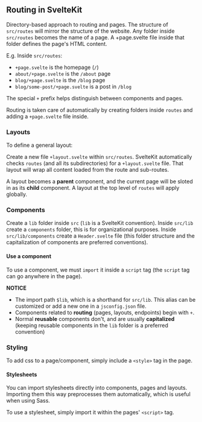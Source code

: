## Routing in SvelteKit

Directory-based approach to routing and pages. The structure of `src/routes` will mirror the structure of the website.
Any folder inside `src/routes` becomes the name of a page. A +page.svelte file inside that folder defines the page's HTML content.

E.g.
Inside `src/routes`:

- `+page.svelte` is the homepage (`/`)
- `about/+page.svelte` is the `/about` page
- `blog/+page.svelte` is the `/blog` page
- `blog/some-post/+page.svelte` is a post in `/blog`

The special `+` prefix helps distinguish between components and pages.

Routing is taken care of automatically by creating folders inside `routes` and adding a `+page.svelte` file inside.

### Layouts

To define a general layout:

Create a new file `+layout.svelte` within `src/routes`. SvelteKit automatically checks `routes` (and all its subdirectories) for a `+layout.svelte` file. That layout will wrap all content loaded from the route and sub-routes.

A layout becomes a **parent** component, and the current page will be sloted in as its **child** component. A layout at the top level of `routes` will apply globally.

### Components

Create a `lib` folder inside `src` (`lib` is a SvelteKit convention). Inside `src/lib` create a `components` folder, this is for organizational purposes. Inside `src/lib/components` create a `Header.svelte` file (this folder structure and the capitalization of components are preferred conventions).

#### Use a component

To use a component, we must `import` it inside a `script` tag (the `script` tag can go anywhere in the page).

**NOTICE**

- The import path `$lib`, which is a shorthand for `src/lib`. This alias can be customized or add a new one in a `jsconfig.json` file.
- Components related to **routing** (pages, layouts, endpoints) begin with `+`.
- Normal **reusable** components don't, and are usually **capitalized** (keeping reusable components in the `lib` folder is a preferred convention)

### Styling

To add css to a page/component, simply include a `<style>` tag in the page.

#### Stylesheets

You can import stylesheets directly into components, pages and layouts. Importing them this way preprocesses them automatically, which is useful when using Sass.

To use a stylesheet, simply import it within the pages' `<script>` tag.
